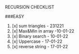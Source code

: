 RECURSION CHECKLIST

###EASY

1. [x] sum triangles - 231221
2. [x] Max&Min in array -10-01-22
3. [x] Binary search - 10-01-22
4. [x] Uppercase     - 17-01-22
5. [x] reverse string - 17-01-22
